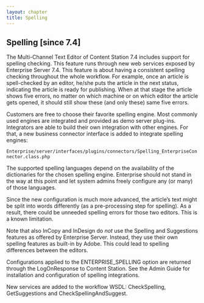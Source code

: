 ```yaml
---
layout: chapter
title: Spelling
---
```

## Spelling \[since 7.4\]

The Multi-Channel Text Editor of Content Station 7.4 includes support for spelling checking. This feature runs through new web services exposed by Enterprise Server 7.4. This feature is about having a consistent spelling checking throughout the whole workflow. For example, once an article is spell-checked by an editor, he/she puts the article in the next status, indicating the article is ready for publishing. When at that stage the article shows five errors, no matter on which machine or on which editor the article gets opened, it should still show these (and only these) same five errors.

Customers are free to choose their favorite spelling engine. Most commonly used engines are integrated and provided as demo server plug-ins. Integrators are able to build their own integration with other engines. For that, a new business connector interface is added to integrate spelling engines:

`Enterprise/server/interfaces/plugins/connectors/Spelling_EnterpriseConnector.class.php`

The supported spelling languages depend on the availability of the dictionaries for the chosen spelling engine. Enterprise should not stand in the way at this point and let system admins freely configure any (or many) of those languages.

Since the new configuration is much more advanced, the article’s text might be split into words differently (as a pre-processing step for spelling). As a result, there could be unneeded spelling errors for those two editors. This is a known limitation.

Note that also InCopy and InDesign do *not* use the Spelling and Suggestions features as offered by Enterprise Server. Instead, they use their own spelling features as built-in by Adobe. This could lead to spelling differences between the editors.

Configurations applied to the ENTERPRISE\_SPELLING option are returned through the LogOnResponse to Content Station. See the Admin Guide for installation and configuration of spelling integrations.

New services are added to the workflow WSDL: CheckSpelling, GetSuggestions and CheckSpellingAndSuggest.
